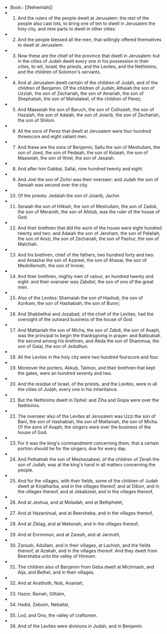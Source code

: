 - Book:: [[Nehemiah]]
- 1. And the rulers of the people dwelt at Jerusalem: the rest of the people also cast lots, to bring one of ten to dwell in Jerusalem the holy city, and nine parts to dwell in other cities.
- 2. And the people blessed all the men, that willingly offered themselves to dwell at Jerusalem.
- 3. Now these are the chief of the province that dwelt in Jerusalem: but in the cities of Judah dwelt every one in his possession in their cities, to wit, Israel, the priests, and the Levites, and the Nethinims, and the children of Solomon's servants.
- 4. And at Jerusalem dwelt certain of the children of Judah, and of the children of Benjamin. Of the children of Judah; Athaiah the son of Uzziah, the son of Zechariah, the son of Amariah, the son of Shephatiah, the son of Mahalaleel, of the children of Perez;
- 5. And Maaseiah the son of Baruch, the son of Colhozeh, the son of Hazaiah, the son of Adaiah, the son of Joiarib, the son of Zechariah, the son of Shiloni.
- 6. All the sons of Perez that dwelt at Jerusalem were four hundred threescore and eight valiant men.
- 7. And these are the sons of Benjamin; Sallu the son of Meshullam, the son of Joed, the son of Pedaiah, the son of Kolaiah, the son of Maaseiah, the son of Ithiel, the son of Jesaiah.
- 8. And after him Gabbai, Sallai, nine hundred twenty and eight.
- 9. And Joel the son of Zichri was their overseer: and Judah the son of Senuah was second over the city.
- 10. Of the priests: Jedaiah the son of Joiarib, Jachin.
- 11. Seraiah the son of Hilkiah, the son of Meshullam, the son of Zadok, the son of Meraioth, the son of Ahitub, was the ruler of the house of God.
- 12. And their brethren that did the work of the house were eight hundred twenty and two: and Adaiah the son of Jeroham, the son of Pelaliah, the son of Amzi, the son of Zechariah, the son of Pashur, the son of Malchiah.
- 13. And his brethren, chief of the fathers, two hundred forty and two: and Amashai the son of Azareel, the son of Ahasai, the son of Meshillemoth, the son of Immer,
- 14. And their brethren, mighty men of valour, an hundred twenty and eight: and their overseer was Zabdiel, the son of one of the great men.
- 15. Also of the Levites: Shemaiah the son of Hashub, the son of Azrikam, the son of Hashabiah, the son of Bunni;
- 16. And Shabbethai and Jozabad, of the chief of the Levites, had the oversight of the outward business of the house of God.
- 17. And Mattaniah the son of Micha, the son of Zabdi, the son of Asaph, was the principal to begin the thanksgiving in prayer: and Bakbukiah the second among his brethren, and Abda the son of Shammua, the son of Galal, the son of Jeduthun.
- 18. All the Levites in the holy city were two hundred fourscore and four.
- 19. Moreover the porters, Akkub, Talmon, and their brethren that kept the gates, were an hundred seventy and two.
- 20. And the residue of Israel, of the priests, and the Levites, were in all the cities of Judah, every one in his inheritance.
- 21. But the Nethinims dwelt in Ophel: and Ziha and Gispa were over the Nethinims.
- 22. The overseer also of the Levites at Jerusalem was Uzzi the son of Bani, the son of Hashabiah, the son of Mattaniah, the son of Micha. Of the sons of Asaph, the singers were over the business of the house of God.
- 23. For it was the king's commandment concerning them, that a certain portion should be for the singers, due for every day.
- 24. And Pethahiah the son of Meshezabeel, of the children of Zerah the son of Judah, was at the king's hand in all matters concerning the people.
- 25. And for the villages, with their fields, some of the children of Judah dwelt at Kirjatharba, and in the villages thereof, and at Dibon, and in the villages thereof, and at Jekabzeel, and in the villages thereof,
- 26. And at Jeshua, and at Moladah, and at Bethphelet,
- 27. And at Hazarshual, and at Beersheba, and in the villages thereof,
- 28. And at Ziklag, and at Mekonah, and in the villages thereof,
- 29. And at Enrimmon, and at Zareah, and at Jarmuth,
- 30. Zanoah, Adullam, and in their villages, at Lachish, and the fields thereof, at Azekah, and in the villages thereof. And they dwelt from Beersheba unto the valley of Hinnom.
- 31. The children also of Benjamin from Geba dwelt at Michmash, and Aija, and Bethel, and in their villages.
- 32. And at Anathoth, Nob, Ananiah,
- 33. Hazor, Ramah, Gittaim,
- 34. Hadid, Zeboim, Neballat,
- 35. Lod, and Ono, the valley of craftsmen.
- 36. And of the Levites were divisions in Judah, and in Benjamin.
